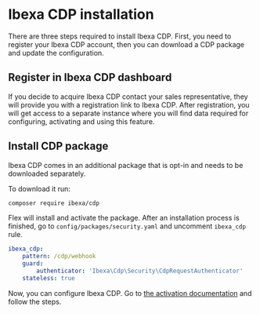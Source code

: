 # Ibexa CDP installation

There are three steps required to install Ibexa CDP.
First, you need to register your Ibexa CDP account, then you can download a CDP package and update the configuration. 

## Register in Ibexa CDP dashboard

If you decide to acquire Ibexa CDP contact your sales representative,
they will provide you with a registration link to Ibexa CDP.
After registration, you will get access to a separate instance
where you will find data required for configuring, activating and using this feature.

## Install CDP package

Ibexa CDP comes in an additional package that is opt-in and needs to be downloaded separately.

To download it run:

```bash
composer require ibexa/cdp
```

Flex will install and activate the package.
After an installation process is finished, go to `config/packages/security.yaml`
and uncomment `ibexa_cdp` rule.

```yaml
ibexa_cdp:
    pattern: /cdp/webhook
    guard:
        authenticator: 'Ibexa\Cdp\Security\CdpRequestAuthenticator'
    stateless: true
```

Now, you can configure Ibexa CDP.
Go to [the activation documentation](cdp_activation.md) and follow the steps.
